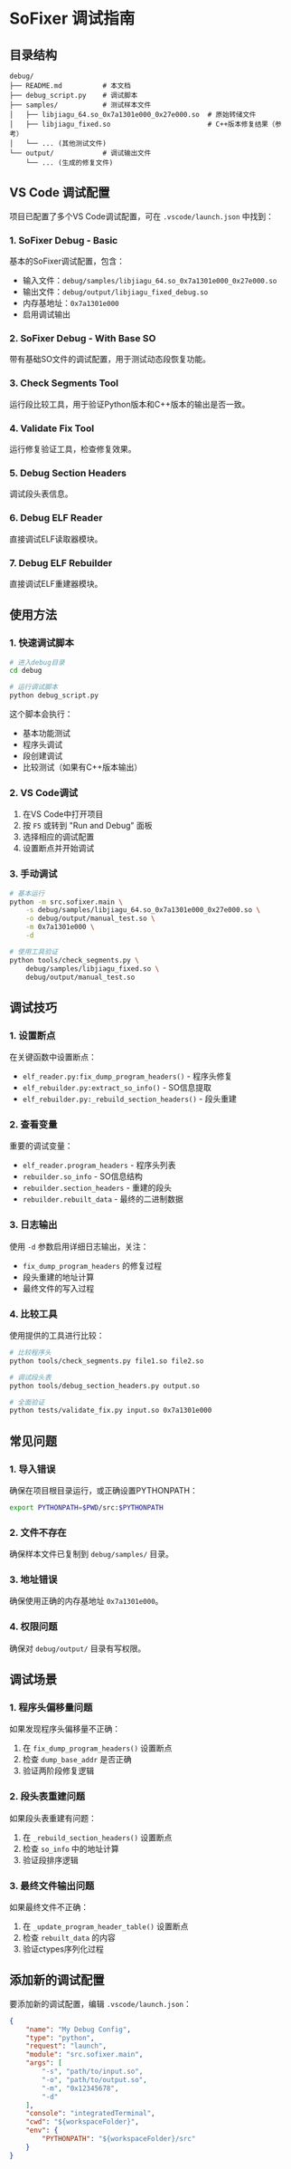 # SoFixer 调试指南

## 目录结构

```
debug/
├── README.md          # 本文档
├── debug_script.py    # 调试脚本
├── samples/           # 测试样本文件
│   ├── libjiagu_64.so_0x7a1301e000_0x27e000.so  # 原始转储文件
│   ├── libjiagu_fixed.so                        # C++版本修复结果（参考）
│   └── ... (其他测试文件)
└── output/            # 调试输出文件
    └── ... (生成的修复文件)
```

## VS Code 调试配置

项目已配置了多个VS Code调试配置，可在 `.vscode/launch.json` 中找到：

### 1. SoFixer Debug - Basic
基本的SoFixer调试配置，包含：
- 输入文件：`debug/samples/libjiagu_64.so_0x7a1301e000_0x27e000.so`
- 输出文件：`debug/output/libjiagu_fixed_debug.so`
- 内存基地址：`0x7a1301e000`
- 启用调试输出

### 2. SoFixer Debug - With Base SO
带有基础SO文件的调试配置，用于测试动态段恢复功能。

### 3. Check Segments Tool
运行段比较工具，用于验证Python版本和C++版本的输出是否一致。

### 4. Validate Fix Tool
运行修复验证工具，检查修复效果。

### 5. Debug Section Headers
调试段头表信息。

### 6. Debug ELF Reader
直接调试ELF读取器模块。

### 7. Debug ELF Rebuilder
直接调试ELF重建器模块。

## 使用方法

### 1. 快速调试脚本

```bash
# 进入debug目录
cd debug

# 运行调试脚本
python debug_script.py
```

这个脚本会执行：
- 基本功能测试
- 程序头调试
- 段创建调试  
- 比较测试（如果有C++版本输出）

### 2. VS Code调试

1. 在VS Code中打开项目
2. 按 `F5` 或转到 "Run and Debug" 面板
3. 选择相应的调试配置
4. 设置断点并开始调试

### 3. 手动调试

```bash
# 基本运行
python -m src.sofixer.main \
    -s debug/samples/libjiagu_64.so_0x7a1301e000_0x27e000.so \
    -o debug/output/manual_test.so \
    -m 0x7a1301e000 \
    -d

# 使用工具验证
python tools/check_segments.py \
    debug/samples/libjiagu_fixed.so \
    debug/output/manual_test.so
```

## 调试技巧

### 1. 设置断点
在关键函数中设置断点：
- `elf_reader.py:fix_dump_program_headers()` - 程序头修复
- `elf_rebuilder.py:extract_so_info()` - SO信息提取
- `elf_rebuilder.py:_rebuild_section_headers()` - 段头重建

### 2. 查看变量
重要的调试变量：
- `elf_reader.program_headers` - 程序头列表
- `rebuilder.so_info` - SO信息结构
- `rebuilder.section_headers` - 重建的段头
- `rebuilder.rebuilt_data` - 最终的二进制数据

### 3. 日志输出
使用 `-d` 参数启用详细日志输出，关注：
- `fix_dump_program_headers` 的修复过程
- 段头重建的地址计算
- 最终文件的写入过程

### 4. 比较工具
使用提供的工具进行比较：
```bash
# 比较程序头
python tools/check_segments.py file1.so file2.so

# 调试段头表
python tools/debug_section_headers.py output.so

# 全面验证
python tests/validate_fix.py input.so 0x7a1301e000
```

## 常见问题

### 1. 导入错误
确保在项目根目录运行，或正确设置PYTHONPATH：
```bash
export PYTHONPATH=$PWD/src:$PYTHONPATH
```

### 2. 文件不存在
确保样本文件已复制到 `debug/samples/` 目录。

### 3. 地址错误
确保使用正确的内存基地址 `0x7a1301e000`。

### 4. 权限问题
确保对 `debug/output/` 目录有写权限。

## 调试场景

### 1. 程序头偏移量问题
如果发现程序头偏移量不正确：
1. 在 `fix_dump_program_headers()` 设置断点
2. 检查 `dump_base_addr` 是否正确
3. 验证两阶段修复逻辑

### 2. 段头表重建问题
如果段头表重建有问题：
1. 在 `_rebuild_section_headers()` 设置断点
2. 检查 `so_info` 中的地址计算
3. 验证段排序逻辑

### 3. 最终文件输出问题
如果最终文件不正确：
1. 在 `_update_program_header_table()` 设置断点
2. 检查 `rebuilt_data` 的内容
3. 验证ctypes序列化过程

## 添加新的调试配置

要添加新的调试配置，编辑 `.vscode/launch.json`：

```json
{
    "name": "My Debug Config",
    "type": "python",
    "request": "launch",
    "module": "src.sofixer.main",
    "args": [
        "-s", "path/to/input.so",
        "-o", "path/to/output.so", 
        "-m", "0x12345678",
        "-d"
    ],
    "console": "integratedTerminal",
    "cwd": "${workspaceFolder}",
    "env": {
        "PYTHONPATH": "${workspaceFolder}/src"
    }
}
```
